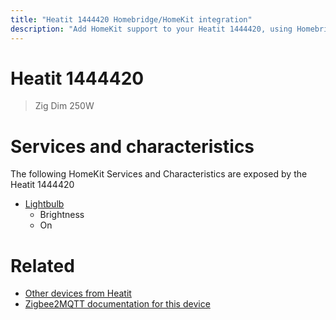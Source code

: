 ```yaml
---
title: "Heatit 1444420 Homebridge/HomeKit integration"
description: "Add HomeKit support to your Heatit 1444420, using Homebridge, Zigbee2MQTT and homebridge-z2m."
---
```

<!---
This file has been GENERATED using src/docgen/docgen.ts
DO NOT EDIT THIS FILE MANUALLY!
-->
# Heatit 1444420
> Zig Dim 250W


# Services and characteristics
The following HomeKit Services and Characteristics are exposed by
the Heatit 1444420

* [Lightbulb](../../light.md)
  * Brightness
  * On


# Related
* [Other devices from Heatit](../index.md#heatit)
* [Zigbee2MQTT documentation for this device](https://www.zigbee2mqtt.io/devices/1444420.html)